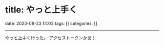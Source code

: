 title: やっと上手く
==========
date: 2023-08-23 14:03
tags: []
categories: []
- - -
やっと上手く行った。
アクセストークンかあ！
